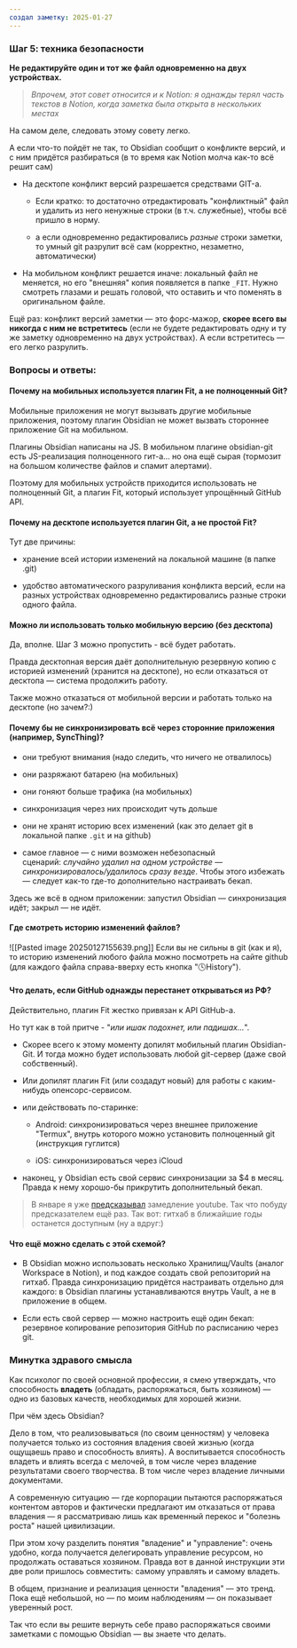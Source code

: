 ```yaml
---
создал заметку: 2025-01-27
---
```

### Шаг 5: техника безопасности

**Не редактируйте один и тот же файл одновременно на двух устройствах.**

> _Впрочем, этот совет относится и к Notion: я однажды терял часть текстов в Notion, когда заметка была открыта в нескольких местах_

На самом деле, следовать этому совету легко.

А если что-то пойдёт не так, то Obsidian сообщит о конфликте версий, и с ним придётся разбираться (в то время как Notion молча как-то всё решит сам)

- На десктопе конфликт версий разрешается средствами GIT-а.
    
    - Если кратко: то достаточно отредактировать "конфликтный" файл и удалить из него ненужные строки (в т.ч. служебные), чтобы всё пришло в норму.
        
    - а если одновременно редактировались _разные_ строки заметки, то умный git разрулит всё сам (корректно, незаметно, автоматически)
        
- На мобильном конфликт решается иначе: локальный файл не меняется, но его "внешняя" копия появляется в папке `_FIT`. Нужно смотреть глазами и решать головой, что оставить и что поменять в оригинальном файле.
    

Ещё раз: конфликт версий заметки — это форс-мажор, **скорее всего вы никогда с ним не встретитесь** (если не будете редактировать одну и ту же заметку одновременно на двух устройствах). А если встретитесь — его легко разрулить.

### Вопросы и ответы:

#### Почему на мобильных используется плагин Fit, а не полноценный Git?

Мобильные приложения не могут вызывать другие мобильные приложения, поэтому плагин Obsidian не может вызвать стороннее приложение Git на мобильном.

Плагины Obsidian написаны на JS. В мобильном плагине obsidian-git есть JS-реализация полноценного гит-а… но она ещё сырая (тормозит на большом количестве файлов и спамит алертами).

Поэтому для мобильных устройств приходится использовать не полноценный Git, а плагин Fit, который использует упрощённый GitHub API.

#### Почему на десктопе используется плагин Git, а не простой Fit?

Тут две причины:

- хранение всей истории изменений на локальной машине (в папке .git)
    
- удобство автоматического разруливания конфликта версий, если на разных устройствах одновременно редактировались разные строки одного файла.
    

#### Можно ли использовать только мобильную версию (без десктопа)

Да, вполне. Шаг 3 можно пропустить - всё будет работать.

Правда десктопная версия даёт дополнительную резервную копию с историей изменений (хранится на десктопе), но если отказаться от десктопа — система продолжить работу.

Также можно отказаться от мобильной версии и работать только на десктопе (но зачем?:)

#### Почему бы не синхронизировать всё через сторонние приложения (например, SyncThing)?

- они требуют внимания (надо следить, что ничего не отвалилось)
    
- они разряжают батарею (на мобильных)
    
- они гоняют больше трафика (на мобильных)
    
- синхронизация через них происходит чуть дольше
    
- они не хранят историю всех изменений (как это делает git в локальной папке `.git` и на github)
    
- самое главное — с ними возможен небезопасный сценарий: _случайно удалил на одном устройстве — синхронизировалось/удалилось сразу везде_. Чтобы этого избежать — следует как-то где-то дополнительно настраивать бекап.
    

Здесь же всё в одном приложении: запустил Obsidian — синхронизация идёт; закрыл — не идёт.

#### Где смотреть историю изменений файлов?
![[Pasted image 20250127155639.png]]
Если вы не сильны в git (как и я), то историю изменений любого файла можно посмотреть на сайте github (для каждого файла справа-вверху есть кнопка "🕓History").

#### Что делать, если GitHub однажды перестанет открываться из РФ?

Действительно, плагин Fit жестко привязан к API GitHub-а.

Но тут как в той притче - "_или ишак подохнет, или падишах…_".

- Скорее всего к этому моменту допилят мобильный плагин Obsidian-Git. И тогда можно будет использовать любой git-сервер (даже свой собственный).
    
- Или допилят плагин Fit (или создадут новый) для работы с каким-нибудь опенсорс-сервисом.
    
- или действовать по-старинке:
    
    - Android: синхронизироваться через внешнее приложение "Termux", внутрь которого можно установить полноценный git (инструкция гуглится)
        
    - iOS: синхронизироваться через iCloud
        
- наконец, у Obsidian есть свой сервис синхронизации за $4 в месяц. Правда к нему хорошо-бы прикрутить дополнительный бекап.
    

> В январе я уже [предсказывал](https://habr.com/ru/articles/785186/) замедление youtube. Так что побуду предсказателем ещё раз. Так вот: гитхаб в ближайшие годы останется доступным (ну а вдруг:)

#### Что ещё можно сделать с этой схемой?

- В Obsidian можно использовать несколько Хранилищ/Vaults (аналог Workspace в Notion), и под каждое создать свой репозиторий на гитхаб. Правда синхронизацию придётся настраивать отдельно для каждого: в Obsidian плагины устанавливаются внутрь Vault, а не в приложение в общем.
    
- Если есть свой сервер — можно настроить ещё один бекап: резервное копирование репозитория GitHub по расписанию через git.
    

### Минутка здравого смысла

Как психолог по своей основной профессии, я смею утверждать, что способность **владеть** (обладать, распоряжаться, быть хозяином) — одно из базовых качеств, необходимых для хорошей жизни.

При чём здесь Obsidian?

Дело в том, что реализовываться (по своим ценностям) у человека получается только из состояния владения своей жизнью (когда ощущаешь право и способность влиять). А воспитывается способность владеть и влиять всегда с мелочей, в том числе через владение результатами своего творчества. В том числе через владение личными документами.

А современную ситуацию — где корпорации пытаются распоряжаться контентом авторов и фактически предлагают им отказаться от права владения — я рассматриваю лишь как временный перекос и "болезнь роста" нашей цивилизации.

При этом хочу разделить понятия "владение" и "управление": очень удобно, когда получается делегировать управление ресурсом, но продолжать оставаться хозяином. Правда вот в данной инструкции эти две роли пришлось совместить: самому управлять и самому владеть.

В общем, признание и реализация ценности "владения" — это тренд. Пока ещё небольшой, но — по моим наблюдениям — он показывает уверенный рост.

Так что если вы решите вернуть себе право распоряжаться своими заметками с помощью Obsidian — вы знаете что делать.